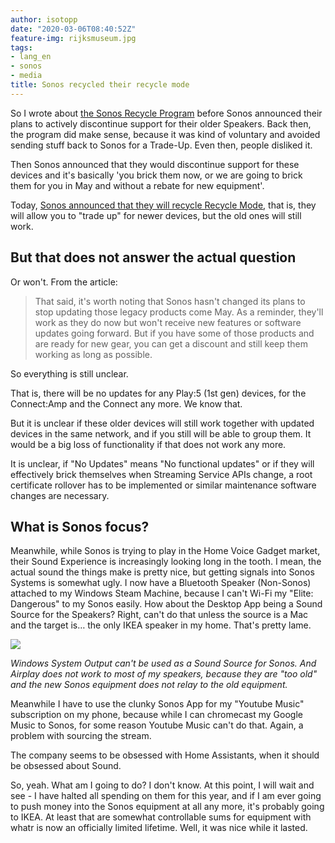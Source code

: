 ```yaml
---
author: isotopp
date: "2020-03-06T08:40:52Z"
feature-img: rijksmuseum.jpg
tags:
- lang_en
- sonos
- media
title: Sonos recycled their recycle mode
---
```

So I wrote about [the Sonos Recycle Program](../2019-12-30-sonos-recycle-mode) before Sonos announced their plans to actively discontinue support for their older Speakers. Back then, the program did make sense, because it was kind of voluntary and avoided sending stuff back to Sonos for a Trade-Up. Even then, people disliked it.

Then Sonos announced that they would discontinue support for these devices and it's basically 'you brick them now, or we are going to brick them for you in May and without a rebate for new equipment'.

Today, [Sonos announced that they will recycle Recycle Mode](https://www.engadget.com/2020/03/05/sonos-kills-its-device-bricking-recycle-mode/), that is, they will allow you to "trade up" for newer devices, but the old ones will still work.
## But that does not answer the actual question

Or won't. From the article:

> That said, it's worth noting that Sonos hasn't changed its plans to stop updating those legacy products come May. As a reminder, they'll work as they do now but won't receive new features or software updates going forward. But if you have some of those products and are ready for new gear, you can get a discount and still keep them working as long as possible.

So everything is still unclear.

That is, there will be no updates for any Play:5 (1st gen) devices, for the Connect:Amp and the Connect any more. We know that.

But it is unclear if these older devices will still work together with updated devices in the same network, and if you still will be able to group them. It would be a big loss of functionality if that does not work any more.

It is unclear, if "No Updates" means "No functional updates" or if they will effectively brick themselves when Streaming Service APIs change, a root certificate rollover has to be implemented or similar maintenance software changes are necessary.

## What is Sonos focus?

Meanwhile, while Sonos is trying to play in the Home Voice Gadget market, their Sound Experience is increasingly looking long in the tooth. I mean, the actual sound the things make is pretty nice, but getting signals into Sonos Systems is somewhat ugly. I now have a Bluetooth Speaker (Non-Sonos) attached to my Windows Steam Machine, because I can't Wi-Fi my "Elite: Dangerous" to my Sonos easily. How about the Desktop App being a Sound Source for the Speakers? Right, can't do that unless the source is a Mac and the target is… the only IKEA speaker in my home. That's pretty lame.

![](https://blog.koehntopp.info/uploads/2020/03/sonos-airplay.png)

*Windows System Output can't be used as a Sound Source for Sonos. And Airplay does not work to most of my speakers, because they are "too old" and the new Sonos equipment does not relay to the old equipment.*

Meanwhile I have to use the clunky Sonos App for my "Youtube Music" subscription on my phone, because while I can chromecast my Google Music to Sonos, for some reason Youtube Music can't do that. Again, a problem with sourcing the stream.

The company seems to be obsessed with Home Assistants, when it should be obsessed about Sound.

So, yeah. What am I going to do? I don't know. At this point, I will wait and see - I have halted all spending on them for this year, and if I am ever going to push money into the Sonos equipment at all any more, it's probably going to IKEA. At least that are somewhat controllable sums for equipment with whatr is now an officially limited lifetime. Well, it was nice while it lasted.
